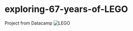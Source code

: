 # exploring-67-years-of-LEGO
Project from Datacamp
![LEGO](https://sh-s7-live-s.legocdn.com/is/image/LEGOMKTG/pick-a-brick--201606--gl--banner-background--medium?raw=true "Adding-cells")

